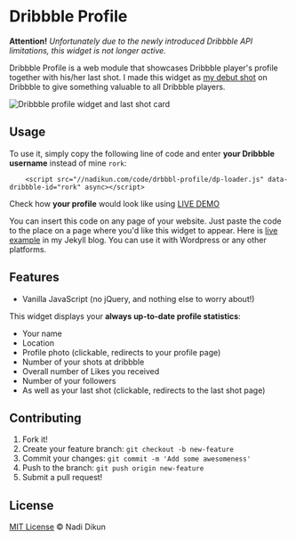 # Dribbble Profile

**Attention!** *Unfortunately due to the newly introduced Dribbble API limitations, this widget is not longer active.*


Dribbble Profile is a web module that showcases Dribbble player's profile together with his/her last shot.
I made this widget as [my debut shot](https://dribbble.com/shots/1452717-Freebie-Dribbble-Profile-web-module) on Dribbble to give something valuable to all Dribbble players.

![Dribbble profile widget and last shot card](http://nadikun.com/code/drbbbl-profile/dribbble-profile.png)

## Usage

To use it, simply copy the following line of code and enter **your Dribbble username** instead of mine `rork`:

```
    <script src="//nadikun.com/code/drbbbl-profile/dp-loader.js" data-dribbble-id="rork" async></script>
```

Check how **your profile** would look like using [LIVE DEMO](http://nadikun.com/code/drbbbl-profile/)

You can insert this code on any page of your website. 
Just paste the code to the place on a page where you'd like this widget to appear.
Here is [live example](http://nadikun.com/about/) in my Jekyll blog. You can use it with Wordpress or any other platforms.

## Features

- Vanilla JavaScript (no jQuery, and nothing else to worry about!)

This widget displays your **always up-to-date profile statistics**:

- Your name
- Location
- Profile photo (clickable, redirects to your profile page)
- Number of your shots at dribbble
- Overall number of Likes you received
- Number of your followers
- As well as your last shot (clickable, redirects to the last shot page)

## Contributing

1. Fork it!
2. Create your feature branch: `git checkout -b new-feature`
3. Commit your changes: `git commit -m 'Add some awesomeness'`
4. Push to the branch: `git push origin new-feature`
5. Submit a pull request!

## License

[MIT License](http://nadi.mit-license.org/) © Nadi Dikun
